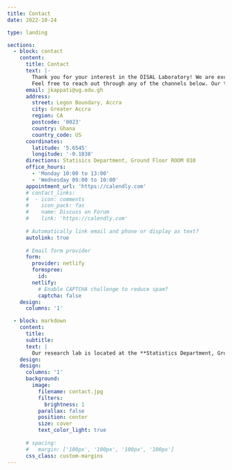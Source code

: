```yaml
---
title: Contact
date: 2022-10-24

type: landing

sections:
  - block: contact
    content:
      title: Contact
      text: |-
        Thank you for your interest in the DISAL Laboratory! We are excited to connect with you. Whether you are looking to collaborate on groundbreaking research, have questions about our work in machine learning, speech processing, and assistive technologies, or want to explore opportunities to engage with our team, we’re here to help.
        Feel free to reach out through any of the channels below. Our team is committed to responding promptly and ensuring you have all the information you need.
      email: jkappati@ug.edu.gh
      address:
        street: Legon Boundary, Accra
        city: Greater Accra
        region: CA
        postcode: '0023'
        country: Ghana
        country_code: US
      coordinates:
        latitude: '5.6545'
        longitude: '-0.1838'
      directions: Statisics Department, Ground Floor ROOM 010
      office_hours:
        - 'Monday 10:00 to 13:00'
        - 'Wednesday 09:00 to 10:00'
      appointment_url: 'https://calendly.com'
      # contact_links:
      #  - icon: comments
      #    icon_pack: fas
      #    name: Discuss on Forum
      #    link: 'https://calendly.com'
    
      # Automatically link email and phone or display as text?
      autolink: true
    
      # Email form provider
      form:
        provider: netlify
        formspree:
          id:
        netlify:
          # Enable CAPTCHA challenge to reduce spam?
          captcha: false
    design:
      columns: '1'

  - block: markdown
    content:
      title: 
      subtitle: 
      text: |
        Our research lab is located at the **Statistics Department, Ground Floor, Room 010** at the University of Ghana, Legon.  
    design:
    design:
      columns: '1'
      background:
        image: 
          filename: contact.jpg
          filters:
            brightness: 1   
          parallax: false
          position: center
          size: cover
          text_color_light: true
      
      # spacing:
      #   margin: ['100px', '100px', '100px', '100px']
      css_class: custom-margins
---
```

